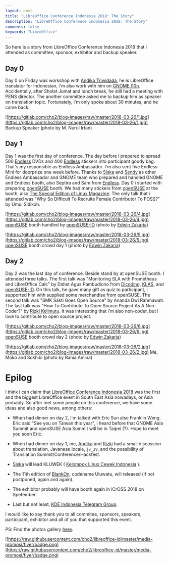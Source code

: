 ```yaml
---
layout: post
title: "LibreOffice Conference Indonesia 2018: The Story"
description: "LibreOffice Conference Indonesia 2018: The Story"
comments: false
keywords: "LibreOffice"
---
```


So here is a story from LibreOffice Conference Indonesia 2018 that i attended as committee, sponsor, exhibitor and backup speaker. 

## Day 0
Day 0 on Friday was workshop with [Andika Triwidada](https://i14i.andika.info), he is LibreOffice translator for Indonesian, i'm also work with him on [GNOME l10n](https://l10n.gnome.org/teams/id/). Accidentally, after Sholat Jumat and lunch break, he still had a meeting with PENS director. The another committee asked me to backup him as speaker on translation topic. Fortunately, i'm only spoke about 30 minutes, and he came back. 

![https://gitlab.com/cho2/blog-images/raw/master/2018-03-26/1.jpg](https://gitlab.com/cho2/blog-images/raw/master/2018-03-26/1.jpg)
Backup Speaker (photo by M. Nurul Irfan)

## Day 1
Day 1 was the first day of conference. The day before i prepared to spread 500 [Endless](https://endlessos.com/) DVDs and 400 [Endless](https://endlessos.com/) stickers into participant goody bag. That's my responsible as Endless Ambassador. I'm also sent five Endless Mini for doorprize one week before. Thanks to [Siska](https://twitter.com/halosiska) and [Sendy](https://twitter.com/sendyyeah) as other Endless Ambassador and GNOME team who prepared and handled GNOME and Endless booth, also Septira and Sam from [Endless](https://endlessos.com/). Day 0 i started with preparing [openSUSE](https://www.opensuse.org/) booth. We had many stickers from [openSUSE](https://www.opensuse.org/) at the booth, also [The Special Edition of Linux Magazine](https://news.opensuse.org/2017/10/11/special-edition-highlights-opensuse-kde/). The only talk that i attended was "Why So Difficult To Recruite Female Contributor To FOSS?" by Umul Sidikoh.

![https://gitlab.com/cho2/blog-images/raw/master/2018-03-26/4.jpg](https://gitlab.com/cho2/blog-images/raw/master/2018-03-26/4.jpg)
[openSUSE](https://www.opensuse.org/) booth handled by 
[openSUSE-ID](https://opensuse.id/) (photo by [Edwin Zakaria](https://twitter.com/medwinz/status/977353798896074753))

![https://gitlab.com/cho2/blog-images/raw/master/2018-03-26/5.jpg](https://gitlab.com/cho2/blog-images/raw/master/2018-03-26/5.jpg)
[openSUSE](https://www.opensuse.org/) booth crowd day 1 (photo by [Edwin Zakaria](https://twitter.com/medwinz/status/977479900067057664))


## Day 2
Day 2 was the last day of conference. Beside stand by at openSUSE booth. I attended three talks. The first talk was "Monitoring SLA with Prometheus and LibreOffice Calc" by Didiet Agus Pambudiono from [Dicoding](https://www.dicoding.com/), [KLAS](https://klas.or.id/), and [openSUSE-ID](https://opensuse.id/). On this talk, he gave many gift as quiz to participant, i supported him with supplied some merchandise from openSUSE. The second talk was "SMK Sakti Goes Open Source" by Ananda Dwi Rahmawati. The last talk was "How To Contribute To Open Source Project As A Non-Coder?" by [Rizki Kelimutu](http://kelimuttu.github.io). It was interesting that i'm also non-coder, but i love to contribute to open source project. 

![https://gitlab.com/cho2/blog-images/raw/master/2018-03-26/6.jpg](https://gitlab.com/cho2/blog-images/raw/master/2018-03-26/6.jpg)
[openSUSE](https://www.opensuse.org/) booth crowd day 2 (photo by [Edwin Zakaria](https://twitter.com/medwinz/status/977763691947945984))

![https://gitlab.com/cho2/blog-images/raw/master/2018-03-26/2.jpg](https://gitlab.com/cho2/blog-images/raw/master/2018-03-26/2.jpg)
Me, Moko and Sokhibi (photo by Rania Amina)

# Epilog
I think i can claim that [LibreOffice Conference Indonesia 2018](https://libreoffice.id/) was the first and the biggest LibreOffice event in South East Asia nowadays, or Asia probably. So after met some people on this conference, we have some ideas and also good news, among others:

* When had dinner on day 2, i'm talked with Eric Sun also Franklin Weng. Eric said "See you on Taiwan this year", i heard before that GNOME Asia Summit and openSUSE Asia Summit will be in Taipei (?). Hope to meet you soon Eric. 

* When had dinner on day 1, me, [Andika](https://i14i.andika.info) and [Rizki](http://kelimuttu.github.io) had a small discussion about translation, Javanese locale, `jv_JV`, and the possibility of Translation Summit/Conference/Hackfest.

* [Siska](https://twitter.com/halosiska) will lead KLUWEK ( [Kelompok Linux Cewek Indonesia](http://archive.linux.or.id/node/2052) ).  

* The 11th edition of [BlankOn](https://www.blankonlinux.or.id/), codename Uluwatu, will released (if not postponed, again and again).

* The exhibitor probably will have booth again in iCrOSS 2018 on Spetember.

* Last but not least, [KDE Indonesia Telegram Group](https://t.me/kdeid).

I would like to say thank you to all commitee, sponsors, speakers, participant, exhibitor and all of you that supported this event.

PS: Find the photos gallery [here](https://www.flickr.com/groups/3951337@N22/).

![https://raw.githubusercontent.com/cho2/libreoffice-id/master/media-promosi/flyer/badge.png](https://raw.githubusercontent.com/cho2/libreoffice-id/master/media-promosi/flyer/badge.png)